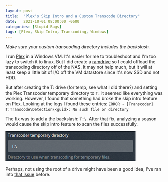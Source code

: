 ```yaml
---
layout: post
title:  "Plex's Skip Intro and a Custom Transcode Directory"
date:   2021-10-01 08:00:00 -0600
categories: [Stupid Bugs]
tags: [Plex, Skip Intro, Transcoding, Windows]
---
```


*Make sure your custom transcoding directory includes the backslash.*

I run [Plex](https://plex.tv) in a Windows VM. It's easier for me to troubleshoot and I'm too lazy to switch it to linux. But I did create a [ramdrive](https://www.tenforums.com/tutorials/174094-how-create-ram-disk-imdisk-windows-10-a.html) so I could offload the transcoding directory off of the NAS. It may not help much, but it will at least keep a little bit of I/O off the VM datastore since it's now SSD and not HDD.

But after creating the T: drive (for temp, see what I did there?) and setting the Plex Transcoder temporary directory to `T:` it seemed like everything was working. However, I found that something had broke the skip intro feature on Plex. Looking at the logs I found these entries: `ERROR - [Transcoder] T:Transcode\Detection\<guid>: No such file or directory`

The fix was to add a the backslash: `T:\`. After that fix, analyzing a season would cause the skip intro feature to scan the files successfully.

![Plex Transcoder temporary directory setting](assets/2021/10/plex-transcoder-temp-dir.png)

Perhaps, not using the root of a drive might have been a good idea, I've ran into [that issue](2017-04-07-WSUS-Doesnt-Download-Updates.md) before.
